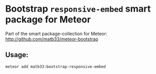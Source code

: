 # Bootstrap `responsive-embed` smart package for Meteor

Part of the smart package-collection for Meteor: http://github.com/matb33/meteor-bootstrap

## Usage:

`meteor add matb33:bootstrap-responsive-embed`